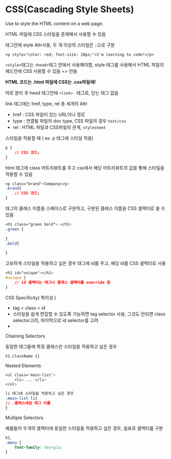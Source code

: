 # CSS(Cascading Style Sheets)

Use to style the HTML content on a web page.

HTML 파일에 CSS 스타일을 혼재해서 사용할 수 있음

태그안에 style Attr사용, 두 개 이상의 스타일은 `;`으로 구분

`<p style="color: red; font-size: 20px;">I'm learning to code!</p>`

`<style>`태그는 `<head>`태그 안에서 사용해야함, style 태그를 사용해서 HTML 파일의 헤드안에 CSS 사용할 수 있음  => 안씀



**HTML 코드는 .html 파일에 CSS는 .css파일에!**

따로 분리 후 head 태그안에 `<link> `  태그로, 닫는 태그 없음

link 태그에는 href, type, rel 총 세개의 Attr

- href : CSS 파일이 있는 URL이나 경로 
- type : 연결될 파일의 doc type,  CSS 파일의 경우 `text/css`
- rel : HTML 파일과 CSS파일의 관계, `stylesheet`



스타일을 적용할 때 ( ex. p 태그에 스타일 적용)

````css
p {
    // CSS 코드;
}
````

html 태그에 class 어트리뷰트를 주고 css에서 해당 어트리뷰트의 값을 통해 스타일을 적용할 수 있음

````CSS
<p class="brand">Company</p>
.brand{
    // CSS 코드;
}
````



태그의 클래스 이름을 스페이스로 구분하고, 구분된 클래스 이름을 CSS 셀렉터로 쓸 수 있음 

````css
<h1 class="green bold"> </h1>
.green {
   
}
.bold{
    
}
````



고유하게 스타일을 적용하고 싶은 경우 태그에 id를 주고, 해당 id를 CSS 셀렉터로 사용 

````css
<h1 id="unique"></h1>
#unique {
    // id 셀렉터는 태그나 클래스 셀렉터를 override 함
}
````



CSS Specificity( 특이성 )

- tag < class < id
- 스타일을 쉽게 편집할 수 있도록 가능하면 tag selector 사용, 그것도 안되면 class selector고려, 마지막으로 id selector를 고려
- ​



Chaining Selectors

동일한 태그들에 특정 클래스만 스타일을 적용하고 싶은 경우

`h1.className {}`



Nested Elements

````css
<ul class='main-list'> 
	<li> ... </li>
</ul>

li 태그에 스타일을 적용하고 싶은 경우
.main-list li{
// .클래스네임 태그 이름
}
````



Multiple Selectors

예를들어 두개의 셀렉터에 동일한 스타일을 적용하고 싶은 경우,  쉼표로 셀렉터를 구분

````css
h1, 
.menu {
    font-family: Georgia;
}
````

